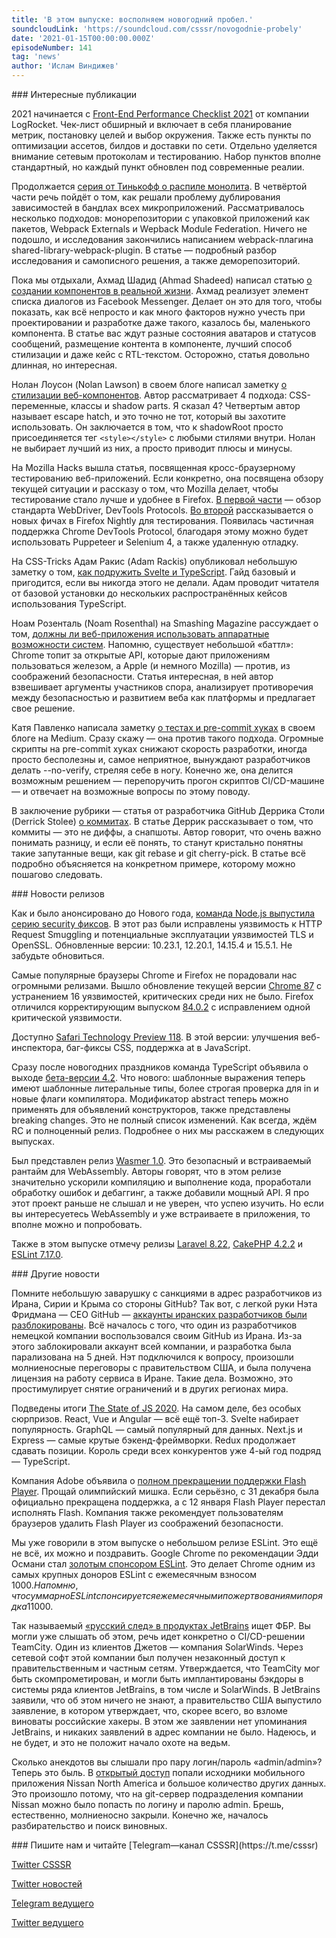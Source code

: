 ```yaml
---
title: 'В этом выпуске: восполняем новогодний пробел.'
soundcloudLink: 'https://soundcloud.com/csssr/novogodnie-probely'
date: '2021-01-15T00:00:00.000Z'
episodeNumber: 141
tag: 'news'
author: 'Ислам Виндижев'
---
```


<ParagraphWithImage imageName="manWithLaptop" imageSide="right">
  ### Интересные публикации

2021 начинается с [Front-End Performance Checklist 2021](https://www.smashingmagazine.com/2021/01/front-end-performance-2021-free-pdf-checklist/) от компании LogRocket. Чек-лист обширный и включает в себя планирование метрик, постановку целей и выбор окружения. Также есть пункты по оптимизации ассетов, билдов и доставки по сети. Отдельно уделяется внимание сетевым протоколам и тестированию. Набор пунктов вполне стандартный, но каждый пункт обновлен под современные реалии.
</ParagraphWithImage>

Продолжается [серия от Тинькофф о распиле монолита](https://habr.com/ru/company/tinkoff/blog/534522/). В четвёртой части речь пойдёт о том, как решали проблему дублирования зависимостей в бандлах всех микроприложений. Рассматривалось несколько подходов: монорепозитории с упаковкой приложений как пакетов, Webpack Externals и Wepback Module Federation. Ничего не подошло, и исследования закончились написанием webpack-плагина shared-library-webpack-plugin. В статье — подробный разбор исследования и самописного решения, а также деморепозиторий.

Пока мы отдыхали, Ахмад Шадид (Ahmad Shadeed) написал статью [о создании компонентов в реальной жизни](https://ishadeed.com/article/building-real-life-components/). Ахмад реализует элемент списка диалогов из Facebook Messenger. Делает он это для того, чтобы показать, как всё непросто и как много факторов нужно учесть при проектировании и разработке даже такого, казалось бы, маленького компонента. В статье вас ждут разные состояния аватаров и статусов сообщений, размещение контента в компоненте, лучший способ стилизации и даже кейс с RTL-текстом. Осторожно, статья довольно длинная, но интересная.

Нолан Лоусон (Nolan Lawson) в своем блоге написал заметку [о стилизации веб-компонентов](https://nolanlawson.com/2021/01/03/options-for-styling-web-components/). Автор рассматривает 4 подхода: CSS-переменные, классы и shadow parts. Я сказал 4? Четвертым автор называет escape hatch, и это точно не тот, который вы захотите использовать. Он заключается в том, что к shadowRoot просто присоединяется тег `<style></style>` с любыми стилями внутри. Нолан не выбирает лучший из них, а просто приводит плюсы и минусы.

На Mozilla Hacks вышла статья, посвященная кросс-браузерному тестированию веб-приложений. Если конкретно, она посвящена обзору текущей ситуации и рассказу о том, что Mozilla делает, чтобы тестирование стало лучше и удобнее в Firefox. [В первой части](https://hacks.mozilla.org/2020/12/cross-browser-testing-part-1-web-app-testing-today/) — обзор стандарта WebDriver, DevTools Protocols. [Во второй](https://hacks.mozilla.org/2021/01/improving-cross-browser-testing-part-2-new-automation-features-in-firefox-nightly/) рассказывается о новых фичах в Firefox Nightly для тестирования. Появилась частичная поддержка Chrome DevTools Protocol, благодаря этому можно будет использовать Puppeteer и Selenium 4, а также удаленную отладку.

На CSS-Tricks Адам Ракис (Adam Rackis) опубликовал небольшую заметку о том, [как подружить Svelte и TypeScript](https://css-tricks.com/integrating-typescript-with-svelte/). Гайд базовый и пригодится, если вы никогда этого не делали. Адам проводит читателя от базовой установки до нескольких распространённых кейсов использования TypeScript.

Ноам Розенталь (Noam Rosenthal) на Smashing Magazine рассуждает о том, [должны ли веб-приложения использовать аппаратные возможности систем](https://www.smashingmagazine.com/2021/01/web-expose-hardware-capabilities/). Напомню, существует небольшой «баттл»: Chrome топит за открытые API, которые дают приложениям пользоваться железом, а Apple (и немного Mozilla) — против, из соображений безопасности. Статья интересная, в ней автор взвешивает аргументы участников спора, анализирует противоречия между безопасностью и развитием веба как платформы и предлагает свое решение.

Катя Павленко написала заметку [о тестах и pre-commit хуках](https://cakeinpanic.medium.com/stop-running-tests-on-precommit-hook-665be07b220d) в своем блоге на Medium. Сразу скажу — она против такого подхода. Огромные скрипты на pre-commit хуках снижают скорость разработки, иногда просто бесполезны и, самое неприятное, вынуждают разработчиков делать --no-verify, стреляя себе в ногу. Конечно же, она делится возможным решением — перепоручить прогон скриптов CI/CD-машине — и отвечает на возможные вопросы по этому поводу.

В заключение рубрики — статья от разработчика GitHub Деррика Столи (Derrick Stolee) [о коммитах](https://github.blog/2020-12-17-commits-are-snapshots-not-diffs/). В статье Деррик рассказывает о том, что коммиты — это не диффы, а снапшоты. Автор говорит, что очень важно понимать разницу, и если её понять, то станут кристально понятны такие запутанные вещи, как git rebase и git cherry-pick. В статье всё подробно объясняется на конкретном примере, которому можно пошагово следовать.

<ParagraphWithImage imageName="laptopNews" imageSide="right">
  ### Новости релизов

Как и было анонсировано до Нового года, [команда Node.js выпустила серию security фиксов](https://nodejs.org/en/blog/vulnerability/january-2021-security-releases/). В этот раз были исправлены уязвимость к HTTP Request Smuggling и потенциальные эксплуатации уязвимостей TLS и OpenSSL. Обновленные версии: 10.23.1, 12.20.1, 14.15.4 и 15.5.1. Не забудьте обновиться.
</ParagraphWithImage>

Самые популярные браузеры Chrome и Firefox не порадовали нас огромными релизами. Вышло обновление текущей версии [Chrome 87](https://chromereleases.googleblog.com/2021/01/stable-channel-update-for-desktop.html) с устранением 16 уязвимостей, критических среди них не было. Firefox отличился корректирующим выпуском [84.0.2](https://www.mozilla.org/en-US/firefox/84.0.2/releasenotes/) с исправлением одной критической уязвимости.

Доступно [Safari Technology Preview 118](https://webkit.org/blog/11439/release-notes-for-safari-technology-preview-118/). В этой версии: улучшения веб-инспектора, баг-фиксы CSS, поддержка at в JavaScript.

Сразу после новогодних праздников команда TypeScript объявила о выходе [бета-версии 4.2](https://devblogs.microsoft.com/typescript/announcing-typescript-4-2-beta/). Что нового: шаблонные выражения теперь имеют шаблонные литеральные типы, более строгая проверка для in и новые флаги компилятора. Модификатор abstract теперь можно применять для объявлений конструкторов, также представлены breaking changes. Это не полный список изменений. Как всегда, ждём RC и полноценный релиз. Подробнее о них мы расскажем в следующих выпусках.

Был представлен релиз [Wasmer 1.0](https://medium.com/wasmer/wasmer-1-0-3f86ca18c043). Это безопасный и встраиваемый рантайм для WebAssembly. Авторы говорят, что в этом релизе значительно ускорили компиляцию и выполнение кода, проработали обработку ошибок и дебаггинг, а также добавили мощный API. Я про этот проект раньше не слышал и не уверен, что успею изучить. Но если вы интересуетесь WebAssembly и уже встраиваете в приложения, то вполне можно и попробовать.

Также в этом выпуске отмечу релизы [Laravel 8.22](https://laravel-news.com/laravel-8-22-0), [CakePHP 4.2.2](https://github.com/cakephp/cakephp/releases/tag/4.2.2) и [ESLint 7.17.0](https://eslint.org/blog/2021/01/eslint-v7.17.0-released).

<ParagraphWithImage imageName="laptopDialog" imageSide="right">
  ### Другие новости

Помните небольшую заварушку с санкциями в адрес разработчиков из Ирана, Сирии и Крыма со стороны GitHub? Так вот, с легкой руки Нэта Фридмана — CEO GitHub — [аккаунты иранских разработчиков были разблокированы](https://github.blog/2021-01-05-advancing-developer-freedom-github-is-fully-available-in-iran/). Всё началось с того, что один из разработчиков немецкой компании воспользовался своим GitHub из Ирана. Из-за этого заблокировали аккаунт всей компании, и разработка была парализована на 5 дней. Нэт подключился к вопросу, произошли молниеносные переговоры с правительством США, и была получена лицензия на работу сервиса в Иране. Такие дела. Возможно, это простимулирует снятие ограничений и в других регионах мира.
</ParagraphWithImage>

Подведены итоги [The State of JS 2020](https://2020.stateofjs.com/ru-RU/). На самом деле, без особых сюрпризов. React, Vue и Angular — всё ещё топ-3. Svelte набирает популярность. GraphQL — самый популярный для данных. Next.js и Express — самые крутые бэкенд-фреймворки. Redux продолжает сдавать позиции. Король среди всех конкурентов уже 4-ый год подряд — TypeScript.

Компания Adobe объявила о [полном прекращении поддержки Flash Player](https://www.adobe.com/products/flashplayer/end-of-life.html). Прощай олимпийский мишка. Если серьёзно, с 31 декабря была официально прекращена поддержка, а с 12 января Flash Player перестал исполнять Flash. Компания также рекомендует пользователям браузеров удалить Flash Player из соображений безопасности.

Мы уже говорили в этом выпуске о небольшом релизе ESLint. Это ещё не всё, их можно и поздравить. Google Chrome по рекомендации Эдди Османи стал [золотым спонсором ESLint](https://eslint.org/blog/2021/01/chrome-gold-sponsor-eslint). Это делает Chrome одним из самых крупных доноров ESLint с ежемесячным взносом 1000$. Напомню, что суммарно ESLint спонсируется ежемесячными пожертвованиями порядка 11000$.

Так называемый [«русский след» в продуктах JetBrains](https://www.nytimes.com/2021/01/06/us/politics/russia-cyber-hack.html) ищет ФБР. Вы могли уже слышать об этом, речь идет конкретно о CI/CD-решении TeamCity. Один из клиентов Джетов — компания SolarWinds. Через сетевой софт этой компании был получен незаконный доступ к правительственным и частным сетям. Утверждается, что TeamCity мог быть скомпрометирован, и могли быть имплантированы бэкдоры в системы ряда клиентов JetBrains, в том числе и SolarWinds. В JetBrains заявили, что об этом ничего не знают, а правительство США выпустило заявление, в котором утверждает, что, скорее всего, во взломе виноваты российские хакеры. В этом же заявлении нет упоминания JetBrains, и никаких заявлений в адрес компании не было. Надеюсь, и не будет, и это не положит начало охоте на ведьм.

Сколько анекдотов вы слышали про пару логин/пароль «admin/admin»? Теперь это быль. В [открытый доступ](https://www.zdnet.com/article/nissan-source-code-leaked-online-after-git-repo-misconfiguration/) попали исходники мобильного приложения Nissan North America и большое количество других данных. Это произошло потому, что на git-сервер подразделения компании Nissan можно было попасть по логину и паролю admin. Брешь, естественно, молниеносно закрыли. Конечно же, началось разбирательство и поиск виновных.

<Note>
  ### Пишите нам и читайте
  [Telegram—канал CSSSR](https://t.me/csssr)

[Twitter CSSSR](https://twitter.com/csssr_dev)

[Twitter новостей](https://twitter.com/csssr_news)

[Telegram ведущего](https://t.me/Vindizh)

[Twitter ведущего](https://twitter.com/Vindizh)
</Note>
